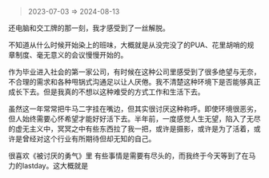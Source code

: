 > 2023-07-03 => 2024-08-13

还电脑和交工牌的那一刻，我才感受到了一丝解脱。

不知道从什么时候开始染上的班味，大概就是从没完没了的PUA、花里胡哨的规章制度、毫无意义的会议慢慢开始的。

作为毕业进入社会的第一家公司，有时候在这种公司里感受到了很多绝望与无奈，不合理的需求和各种甩锅式沟通足以让人厌倦。我不清楚这种环境下是否能够真正成长下去。但是我真的不想以这种难受的方式工作和生活下去。

虽然这一年常常把牛马二字挂在嘴边，但其实很讨厌这种称呼。即使环境很恶劣，但人始终需要心怀希望才能好好活下去。半年前，一度感觉人生无望，陷入了无尽的虚无主义中，冥冥之中有些东西拉了我一把，或许是摄影，或许是为了活着，或许是曾经对这个行业有所期待但却无知的自己。

很喜欢《被讨厌的勇气》里
有些事情是需要有尽头的，而我终于今天等到了在马力的lastday。这大概就是
